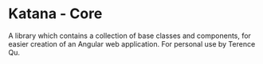 # Katana - Core
A library which contains a collection of base classes and components, for easier creation of an Angular web application. For personal use by Terence Qu.